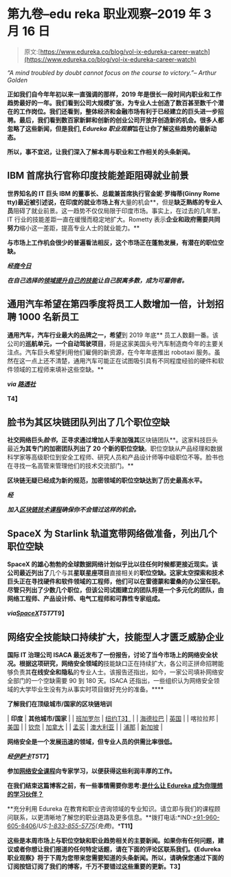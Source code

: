 # 第九卷–edu reka 职业观察–2019 年 3 月 16 日

> 原文:[https://www.edureka.co/blog/vol-ix-edureka-career-watch](https://www.edureka.co/blog/vol-ix-edureka-career-watch)

*“A mind troubled by doubt cannot focus on the course to victory.”– Arthur Golden*

**正如我们自今年年初以来一直强调的那样，2019 年是很长一段时间内职业和工作趋势最好的一年。我们看到公司大规模扩张，为专业人士创造了数百甚至数千个潜在的工作岗位。我们还看到，整体经济和金融市场有利于已经建立的巨头进一步招聘。最后，我们看到数百家新鲜和创新的创业公司开放并创造新的机会。很多人都忽略了这些新闻，但是我们, *Edureka 职业观察*旨在让你了解这些趋势的最新动态。**

**所以，事不宜迟，让我们深入了解本周与职业和工作相关的头条新闻。**

## ****IBM 首席执行官称印度技能差距阻碍就业前景****

**世界知名的 IT 巨头 IBM 的董事长、总裁兼首席执行官金妮·罗梅蒂(Ginny Rome tty)最近被引述说，在印度的就业市场上有**大量的机会**，但是**缺乏熟练的专业人员**阻碍了就业前景。这一趋势不仅仅局限于印度市场。事实上，在过去的几年里，IT 行业的技能差距一直在缓慢而稳定地扩大。Rometty 表示**企业和政府需要共同努力**缩小这一差距，提高专业人士的就业能力。**

**与市场上工作机会很少的普遍看法相反，这个市场正在蓬勃发展，有潜在的职位空缺。**

*****经[商今日](https://www.businesstoday.in/current/economy-politics/indians-lack-skillsets-to-be-employed-says-ibm-chief-ginni-rometty/story/327294.html)*****

***在自己选择的[领域提升自己的技能](https://www.edureka.co/all-courses)让自己脱离多数，成为可雇佣者。***

## ****通用汽车希望在第四季度将员工人数增加一倍，计划招聘 1000 名新员工****

**通用汽车，汽车行业最大的品牌之一，希望**到 2019 年底** 员工人数翻一番。该公司的**巡航单元，一个自动驾驶项目**，将是这家美国头号汽车制造商今年的主要关注点。汽车巨头希望利用他们雇佣的新资源，在今年年底推出 robotaxi 服务。虽然在这一点上还不清楚，通用汽车可能正在试图吸引具有不同程度经验的硬件和软件领域的工程师来填补这些空缺。**

*****via [路透社](https://www.reuters.com/article/us-gm-cruise-jobs/gms-cruise-unit-to-double-headcount-idUSKBN1QS2Q7?feedType=RSS&feedName=technologyNews)*****

**T4】**

## ****脸书为其区块链团队列出了几个职位空缺****

**社交网络巨头*脸书*，正寻求通过增加人手来加强其**区块链团队**。这家科技巨头最近**为其专门的加密团队列出了 20 个新的职位空缺**。职位空缺从产品经理和数据科学家等高级职位到安全工程师、研究人员和产品设计师等中级职位不等。脸书也在寻找一名高管来管理他们的技术交流部门。**

**区块链无疑已经成为新的规范，加密领域的职位空缺达到了历史最高水平。**

*****经*****

***加入[区块链技术课程](https://www.edureka.co/blockchain-training)确保你不会错过这样的机会。***

## ****SpaceX 为 Starlink 轨道宽带网络做准备，列出几个职位空缺****

**SpaceX 的雄心勃勃的全球数据网络计划似乎比以往任何时候都更接近现实。该公司最近列出了**几个与其**星联星座项目**直接相关的**职位空缺。这家太空探索和技术巨头正在寻找硬件和软件领域的工程师，他们可以在雷德蒙和霍桑的办公室任职。尽管只列出了少数几个职位，但该公司试图建立的团队将是一个多元化的团队，由网络工程师、产品设计师、电气工程师和可靠性专家组成。**

*****via[SpaceX](https://www.spacex.com/careers)T5T7***T9】**

## ****网络安全技能缺口持续扩大，技能型人才匮乏威胁企业****

**国际 IT 治理公司 ISACA 最近发布了一份报告，讨论了当今市场上的网络安全状况。根据这项研究，网络安全领域的**技能缺口正在持续扩大，各公司正拼命招聘能够负责其**在线安全和隐私**的专业人士。该报告还指出，如今，一家公司填补网络安全部门的一个空缺需要 90 到 180 天。ISACA 还指出，一些组织认为网络安全领域的大学毕业生没有为从事实时项目做好充分的准备。****

****了解我们在顶级城市/国家的区块链培训****

| **印度** | **其他城市/国家** |
| [班加罗尔](https://www.edureka.co/blockchain-training-bangalore) | [纽约T3】](https://www.edureka.co/blockchain-training-new-york-city) |
| [海德拉巴](https://www.edureka.co/blockchain-training-hyderabad) | [英国](https://www.edureka.co/blockchain-training-uk) |
| 喀拉拉邦 | [美国](https://www.edureka.co/blockchain-training-usa) |
| [钦奈](https://www.edureka.co/blockchain-training-chennai) | [加拿大](https://www.edureka.co/blockchain-training-canada) |
| [孟买](https://www.edureka.co/blockchain-training-mumbai) | [澳大利亚](https://www.edureka.co/blockchain-training-australia) |
| [浦那](https://www.edureka.co/blockchain-training-pune) | [新加坡](https://www.edureka.co/blockchain-training-singapore) |

**网络安全是一个发展迅速的领域，但专业人员的供需比率很低。**

*****经[伊萨卡](https://cybersecurity.isaca.org/state-of-cybersecurity)T5***T7】**

**参加[网络安全课程](https://www.edureka.co/cybersecurity-certification-training)向专家学习，以便获得这些利润丰厚的工作。**

**在我们结束这篇博客之前，有一些事情需要你思考:[是什么让 Edureka 成为你理想的学习伙伴？](https://www.edureka.co/blog/why-edureka-pedagogy-results-in-a-steep-learning-curve/)**

**充分利用 Edureka 在教育和职业咨询领域的专业知识。请立即与我们的课程顾问联系，以更清晰地了解您的职业道路及更多信息。**拨打电话:*IND:[+91-960-605-8406](tel:9606058406)/*US:[1-833-855-5775](tel:18338555775)(免费)*。***T11】**

**这些是本周市场上与职位空缺和职业趋势相关的主要新闻。如果你有任何问题，建议或者你想让我们报道的任何特定话题，请在下面的评论区联系我们。《Edureka 职业观察》将于下周为您带来您需要知道的头条新闻。所以，请确保您通过下面的订阅按钮订阅了我们的博客，千万不要错过这些重要的更新。T3】**